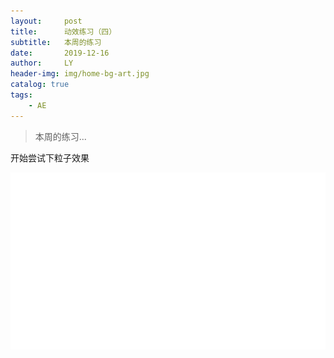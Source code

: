 ```yaml
---
layout:     post
title:      动效练习（四）
subtitle:   本周的练习
date:       2019-12-16
author:     LY
header-img: img/home-bg-art.jpg
catalog: true
tags:
    - AE
---
```


> 本周的练习... 

开始尝试下粒子效果

![](/img/2019121601.gif)


